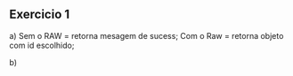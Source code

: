 ## Exercicio 1

a) Sem o RAW = retorna mesagem de sucess;
   Com o Raw = retorna objeto com id escolhido;

b)